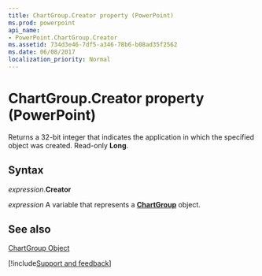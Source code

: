 ```yaml
---
title: ChartGroup.Creator property (PowerPoint)
ms.prod: powerpoint
api_name:
- PowerPoint.ChartGroup.Creator
ms.assetid: 734d3e46-7df5-a346-78b6-b08ad35f2562
ms.date: 06/08/2017
localization_priority: Normal
---
```



# ChartGroup.Creator property (PowerPoint)

Returns a 32-bit integer that indicates the application in which the specified object was created. Read-only  **Long**.


## Syntax

_expression_.**Creator**

_expression_ A variable that represents a **[ChartGroup](PowerPoint.ChartGroup.md)** object.


## See also


[ChartGroup Object](PowerPoint.ChartGroup.md)

[!include[Support and feedback](~/includes/feedback-boilerplate.md)]